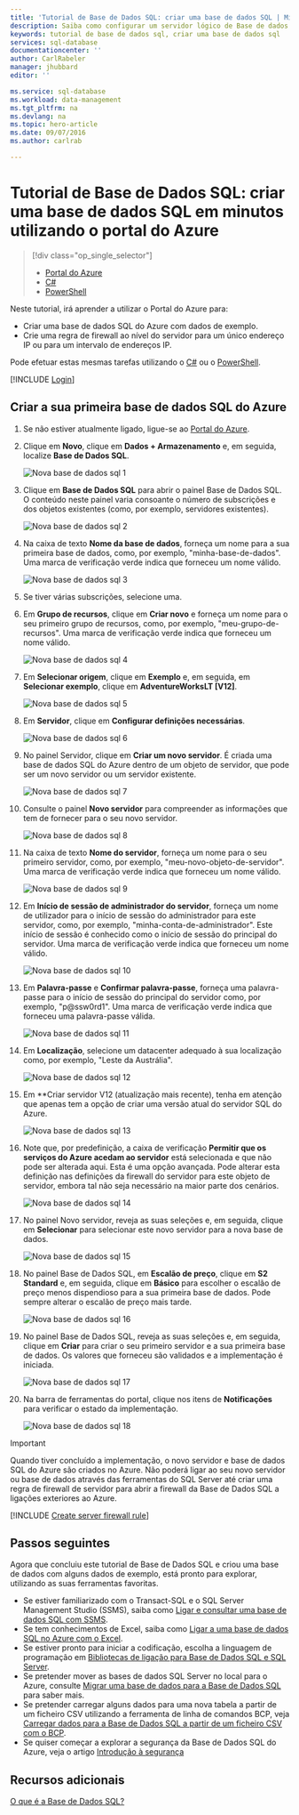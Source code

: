 ```yaml
---
title: 'Tutorial de Base de Dados SQL: criar uma base de dados SQL | Microsoft Docs'
description: Saiba como configurar um servidor lógico de Base de dados SQL, uma regra de firewall do servidor, uma base de dados SQL e dados de exemplo. Além disso, saiba como ligar-se com ferramentas de cliente, configurar utilizadores e como configurar uma regra de firewall de base de dados.
keywords: tutorial de base de dados sql, criar uma base de dados sql
services: sql-database
documentationcenter: ''
author: CarlRabeler
manager: jhubbard
editor: ''

ms.service: sql-database
ms.workload: data-management
ms.tgt_pltfrm: na
ms.devlang: na
ms.topic: hero-article
ms.date: 09/07/2016
ms.author: carlrab

---
```

# Tutorial de Base de Dados SQL: criar uma base de dados SQL em minutos utilizando o portal do Azure
> [!div class="op_single_selector"]
> * [Portal do Azure](sql-database-get-started.md)
> * [C#](sql-database-get-started-csharp.md)
> * [PowerShell](sql-database-get-started-powershell.md)
> 
> 

Neste tutorial, irá aprender a utilizar o Portal do Azure para:

* Criar uma base de dados SQL do Azure com dados de exemplo.
* Crie uma regra de firewall ao nível do servidor para um único endereço IP ou para um intervalo de endereços IP.

Pode efetuar estas mesmas tarefas utilizando o [C#](sql-database-get-started-csharp.md) ou o [PowerShell](sql-database-get-started-powershell.md).

[!INCLUDE [Login](../../includes/azure-getting-started-portal-login.md)]

<a name="create-logical-server-bk"></a>

## Criar a sua primeira base de dados SQL do Azure
1. Se não estiver atualmente ligado, ligue-se ao [Portal do Azure](http://portal.azure.com).
2. Clique em **Novo**, clique em **Dados + Armazenamento** e, em seguida, localize **Base de Dados SQL**.
   
    ![Nova base de dados sql 1](./media/sql-database-get-started/sql-database-new-database-1.png)
3. Clique em **Base de Dados SQL** para abrir o painel Base de Dados SQL. O conteúdo neste painel varia consoante o número de subscrições e dos objetos existentes (como, por exemplo, servidores existentes).
   
    ![Nova base de dados sql 2](./media/sql-database-get-started/sql-database-new-database-2.png)
4. Na caixa de texto **Nome da base de dados**, forneça um nome para a sua primeira base de dados, como, por exemplo, "minha-base-de-dados". Uma marca de verificação verde indica que forneceu um nome válido.
   
    ![Nova base de dados sql 3](./media/sql-database-get-started/sql-database-new-database-3.png)
5. Se tiver várias subscrições, selecione uma.
6. Em **Grupo de recursos**, clique em **Criar novo** e forneça um nome para o seu primeiro grupo de recursos, como, por exemplo, "meu-grupo-de-recursos". Uma marca de verificação verde indica que forneceu um nome válido.
   
    ![Nova base de dados sql 4](./media/sql-database-get-started/sql-database-new-database-4.png)
7. Em **Selecionar origem**, clique em **Exemplo** e, em seguida, em **Selecionar exemplo**, clique em **AdventureWorksLT [V12]**.
   
    ![Nova base de dados sql 5](./media/sql-database-get-started/sql-database-new-database-5.png)
8. Em **Servidor**, clique em **Configurar definições necessárias**.
   
    ![Nova base de dados sql 6](./media/sql-database-get-started/sql-database-new-database-6.png)
9. No painel Servidor, clique em **Criar um novo servidor**. É criada uma base de dados SQL do Azure dentro de um objeto de servidor, que pode ser um novo servidor ou um servidor existente.
   
    ![Nova base de dados sql 7](./media/sql-database-get-started/sql-database-new-database-7.png)
10. Consulte o painel **Novo servidor** para compreender as informações que tem de fornecer para o seu novo servidor.
    
    ![Nova base de dados sql 8](./media/sql-database-get-started/sql-database-new-database-8.png)
11. Na caixa de texto **Nome do servidor**, forneça um nome para o seu primeiro servidor, como, por exemplo, "meu-novo-objeto-de-servidor". Uma marca de verificação verde indica que forneceu um nome válido.
    
    ![Nova base de dados sql 9](./media/sql-database-get-started/sql-database-new-database-9.png)
12. Em **Início de sessão de administrador do servidor**, forneça um nome de utilizador para o início de sessão do administrador para este servidor, como, por exemplo, "minha-conta-de-administrador". Este início de sessão é conhecido como o início de sessão do principal do servidor. Uma marca de verificação verde indica que forneceu um nome válido.
    
    ![Nova base de dados sql 10](./media/sql-database-get-started/sql-database-new-database-10.png)
13. Em **Palavra-passe** e **Confirmar palavra-passe**, forneça uma palavra-passe para o início de sessão do principal do servidor como, por exemplo, "p@ssw0rd1". Uma marca de verificação verde indica que forneceu uma palavra-passe válida.
    
    ![Nova base de dados sql 11](./media/sql-database-get-started/sql-database-new-database-11.png)
14. Em **Localização**, selecione um datacenter adequado à sua localização como, por exemplo, "Leste da Austrália".
    
    ![Nova base de dados sql 12](./media/sql-database-get-started/sql-database-new-database-12.png)
15. Em **Criar servidor V12 (atualização mais recente), tenha em atenção que apenas tem a opção de criar uma versão atual do servidor SQL do Azure.
    
    ![Nova base de dados sql 13](./media/sql-database-get-started/sql-database-new-database-13.png)
16. Note que, por predefinição, a caixa de verificação **Permitir que os serviços do Azure acedam ao servidor** está selecionada e que não pode ser alterada aqui. Esta é uma opção avançada. Pode alterar esta definição nas definições da firewall do servidor para este objeto de servidor, embora tal não seja necessário na maior parte dos cenários.
    
    ![Nova base de dados sql 14](./media/sql-database-get-started/sql-database-new-database-14.png)
17. No painel Novo servidor, reveja as suas seleções e, em seguida, clique em **Selecionar** para selecionar este novo servidor para a nova base de dados.
    
    ![Nova base de dados sql 15](./media/sql-database-get-started/sql-database-new-database-15.png)
18. No painel Base de Dados SQL, em **Escalão de preço**, clique em **S2 Standard** e, em seguida, clique em **Básico** para escolher o escalão de preço menos dispendioso para a sua primeira base de dados. Pode sempre alterar o escalão de preço mais tarde.
    
    ![Nova base de dados sql 16](./media/sql-database-get-started/sql-database-new-database-16.png)
19. No painel Base de Dados SQL, reveja as suas seleções e, em seguida, clique em **Criar** para criar o seu primeiro servidor e a sua primeira base de dados. Os valores que forneceu são validados e a implementação é iniciada.
    
    ![Nova base de dados sql 17](./media/sql-database-get-started/sql-database-new-database-17.png)
20. Na barra de ferramentas do portal, clique nos itens de **Notificações** para verificar o estado da implementação.
    
    ![Nova base de dados sql 18](./media/sql-database-get-started/sql-database-new-database-18.png)

> [!IMPORTANT]
> Quando tiver concluído a implementação, o novo servidor e base de dados SQL do Azure são criados no Azure. Não poderá ligar ao seu novo servidor ou base de dados através das ferramentas do SQL Server até criar uma regra de firewall de servidor para abrir a firewall da Base de Dados SQL a ligações exteriores ao Azure.
> 
> 

[!INCLUDE [Create server firewall rule](../../includes/sql-database-create-new-server-firewall-portal.md)]

## Passos seguintes
Agora que concluiu este tutorial de Base de Dados SQL e criou uma base de dados com alguns dados de exemplo, está pronto para explorar, utilizando as suas ferramentas favoritas.

* Se estiver familiarizado com o Transact-SQL e o SQL Server Management Studio (SSMS), saiba como [Ligar e consultar uma base de dados SQL com SSMS](sql-database-connect-query-ssms.md).
* Se tem conhecimentos de Excel, saiba como [Ligar a uma base de dados SQL no Azure com o Excel](sql-database-connect-excel.md).
* Se estiver pronto para iniciar a codificação, escolha a linguagem de programação em [Bibliotecas de ligação para Base de Dados SQL e SQL Server](sql-database-libraries.md).
* Se pretender mover as bases de dados SQL Server no local para o Azure, consulte [Migrar uma base de dados para a Base de Dados SQL](sql-database-cloud-migrate.md) para saber mais.
* Se pretender carregar alguns dados para uma nova tabela a partir de um ficheiro CSV utilizando a ferramenta de linha de comandos BCP, veja [Carregar dados para a Base de Dados SQL a partir de um ficheiro CSV com o BCP](sql-database-load-from-csv-with-bcp.md).
* Se quiser começar a explorar a segurança da Base de Dados SQL do Azure, veja o artigo [Introdução à segurança](sql-database-get-started-security.md)

## Recursos adicionais
[O que é a Base de Dados SQL?](sql-database-technical-overview.md)

<!----HONumber=Sep16_HO3-->


